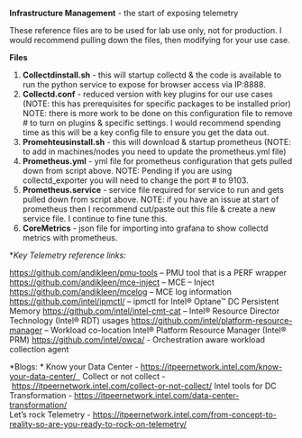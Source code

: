 **Infrastructure Management** - the start of exposing telemetry

These reference files are to be used for lab use only, not for production.  I would recommend pulling down the files, then modifying for your use case.   

**Files**
1.  **Collectdinstall.sh** - this will startup collectd & the code is available to run the python service to expose for browser access via IP:8888.  
2.  **Collectd.conf** - reduced version with key plugins for our use cases (NOTE: this has prerequisites for specific packages to be installed prior)  NOTE:  there is more work to be done on this configuration file to remove # to turn on plugins & specific settings.  I would recommend spending time as this will be a key config file to ensure you get the data out.   
3.  **Promehteusinstall.sh** - this will download & startup prometheus (NOTE:  to add in machines/nodes you need to update the prometheus.yml file)
4.  **Prometheus.yml** - yml file for prometheus configuration that gets pulled down from script above.  NOTE: Pending if you are using collectd_exporter you will need to change the port # to 9103.  
5.  **Prometheus.service** - service file required for service to run and gets pulled down from script above.  NOTE: if you have an issue at start of prometheus then I recommend cut/paste out this file & create a new service file.  I continue to fine tune this.  
6.  **CoreMetrics** - json file for importing into grafana to show collectd metrics with prometheus.   

**Key Telemetry reference links:*  

https://github.com/andikleen/pmu-tools – PMU tool that is a PERF wrapper
https://github.com/andikleen/mce-inject – MCE – Inject
https://github.com/andikleen/mcelog – MCE log information
https://github.com/intel/ipmctl/ – ipmctl for Intel® Optane™ DC Persistent Memory
https://github.com/intel/intel-cmt-cat – Intel® Resource Director Technology (Intel® RDT) usages
https://github.com/intel/platform-resource-manager – Workload co-location Intel® Platform Resource Manager (Intel® PRM)
https://github.com/intel/owca/ - Orchestration aware workload collection agent

*Blogs: *
Know your Data Center -  https://itpeernetwork.intel.com/know-your-data-center/  
Collect or not collect -   https://itpeernetwork.intel.com/collect-or-not-collect/
Intel tools for DC Transformation -  https://itpeernetwork.intel.com/data-center-transformation/ 	
Let’s rock Telemetry - https://itpeernetwork.intel.com/from-concept-to-reality-so-are-you-ready-to-rock-on-telemetry/
